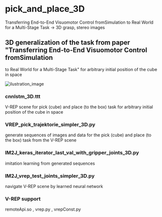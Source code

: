 # pick_and_place_3D
Transferring End-to-End Visuomotor Control fromSimulation to Real World for a Multi-Stage Task -> 3D grasp, stereo images



## 3D generalization of the task from paper "Transferring End-to-End Visuomotor Control fromSimulation
to Real World for a Multi-Stage Task" for arbitrary initial position of the cube in space

![ilustration_image](https://github.com/scholeer/pick_and_place_3D.git/ilustration_image.png)

### cnnlstm_3D.ttt
V-REP scene for pick (cube) and place (to the box) task for arbitrary initial position of the cube in space

### VREP_pick_trajektorie_simpler_3D.py
generate sequences of images and data for the pick (cube) and place (to the box) task from the V-REP scene

### IM2J_keras_iterator_last_val_with_gripper_joints_3D.py
imitation learning from generated sequences

### IM2J_vrep_test_joints_simpler_3D.py
navigate V-REP scene by learned neural network



### V-REP support
remoteApi.so , vrep.py , vrepConst.py
